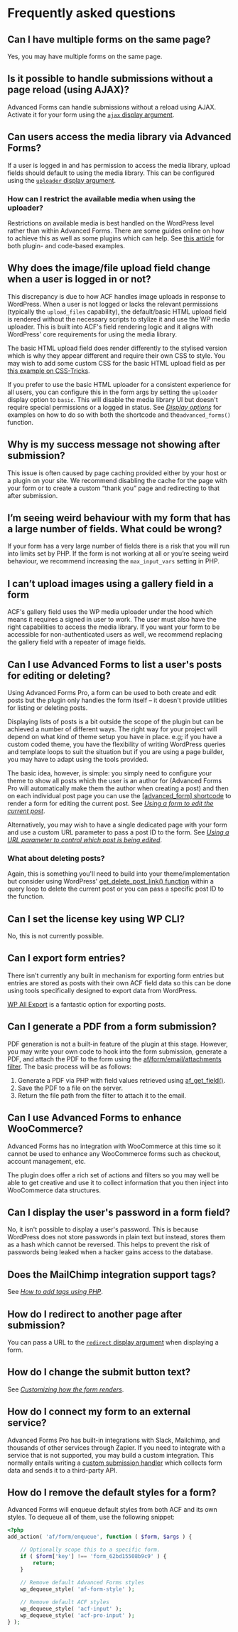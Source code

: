 # Frequently asked questions

## Can I have multiple forms on the same page?

Yes, you may have multiple forms on the same page.

## Is it possible to handle submissions without a page reload (using AJAX)?

Advanced Forms can handle submissions without a reload using AJAX. Activate it for your form using
the [`ajax` display argument](Display-arguments.md#uploader).

## Can users access the media library via Advanced Forms?

If a user is logged in and has permission to access the media library, upload fields should default to using the media
library. This can be configured using the [`uploader` display argument](Display-arguments.md#uploader).

### How can I restrict the available media when using the uploader?

Restrictions on available media is best handled on the WordPress level rather than within Advanced Forms. There are some
guides online on how to achieve this as well as some plugins which can help.
See [this article](https://www.greengeeks.com/tutorials/protect-media-library-wordpress-users-uploads/) for both plugin-
and code-based examples.

## Why does the image/file upload field change when a user is logged in or not?

This discrepancy is due to how ACF handles image uploads in response to WordPress. When a user is not logged or lacks
the relevant permissions (typically the `upload_files` capability), the default/basic HTML upload field is rendered
without the necessary scripts to stylize it and use the WP media uploader. This is built into ACF's field rendering
logic and it aligns with WordPress' core requirements for using the media library.

The basic HTML upload field does render differently to the stylised version which is why they appear different and
require their own CSS to style. You may wish to add some custom CSS for the basic HTML upload field as per [this example
on CSS-Tricks](https://css-tricks.com/snippets/css/custom-file-input-styling-webkitblink/).

If you prefer to use the basic HTML uploader for a consistent experience for all users, you can configure this in the
form args by setting the `uploader` display option to `basic`. This will disable the media library UI but doesn't
require special permissions or a logged in status. See [_Display options_](Display-arguments.md#uploader) for examples
on how to do so with both the shortcode and the`advanced_forms()` function.

## Why is my success message not showing after submission?

This issue is often caused by page caching provided either by your host or a plugin on your site. We recommend disabling
the cache for the page with your form or to create a custom “thank you” page and redirecting to that after submission.

## I’m seeing weird behaviour with my form that has a large number of fields. What could be wrong?

If your form has a very large number of fields there is a risk that you will run into limits set by PHP. If the form is
not working at all or you’re seeing weird behaviour, we recommend increasing the `max_input_vars` setting in PHP.

## I can’t upload images using a gallery field in a form

ACF's gallery field uses the WP media uploader under the hood which means it requires a signed in user to work. The
user must also have the right capabilities to access the media library. If you want your form to be accessible for
non-authenticated users as well, we recommend replacing the gallery field with a repeater of image fields.

## Can I use Advanced Forms to list a user's posts for editing or deleting?

Using Advanced Forms Pro, a form can be used to both create and edit posts but the plugin only handles the form
itself – it doesn't provide utilities for listing or deleting posts.

Displaying lists of posts is a bit outside the scope of the plugin but can be achieved a number of different ways. The
right way for your project will depend on what kind of theme setup you have in place. e.g; if you have a
custom coded theme, you have the flexibility of writing WordPress queries and template loops to suit the situation but
if you are using a page builder, you may have to adapt using the tools provided.

The basic idea, however, is simple: you simply need to configure your theme to show all posts which the user is an
author for (Advanced Forms Pro will automatically make them the author when creating a post) and then on each individual
post page you can use the [[advanced_form] shortcode](Displaying-a-form.md#using-the-advancedform-shortcode) to render a
form for editing the current post.
See [_Using a form to edit the current post_](Creating-and-editing-posts.md#using-a-form-to-edit-the-current-post).

Alternatively, you may wish to have a single dedicated page with your form and use a custom URL parameter to pass a post
ID to the form.
See [_Using a URL parameter to control which post is being
edited_](Creating-and-editing-posts.md#using-a-url-parameter-to-control-which-post-is-being-edited).

### What about deleting posts?

Again, this is something you'll need to build into your theme/implementation but consider using WordPress'
[get_delete_post_link() function](https://developer.wordpress.org/reference/functions/get_delete_post_link/) within a
query loop to delete the current post or you can pass a specific post ID to the function.

## Can I set the license key using WP CLI?

No, this is not currently possible.

## Can I export form entries?

There isn't currently any built in mechanism for exporting form entries but entries are stored as posts with their own
ACF field data so this can be done using tools specifically designed to export data from WordPress.

[WP All Export](https://wordpress.org/plugins/wp-all-export/) is a fantastic option for exporting posts.

## Can I generate a PDF from a form submission?

PDF generation is not a built-in feature of the plugin at this stage. However, you may write your own code to hook into
the form submission, generate a PDF, and attach the PDF to the form using
the [af/form/email/attachments filter](Hooks-reference.md#afformemailattachments). The
basic process will be as follows:

1. Generate a PDF via PHP with field values retrieved using [af_get_field()](Functions-reference.md#afgetfield).
2. Save the PDF to a file on the server.
3. Return the file path from the filter to attach it to the email.

## Can I use Advanced Forms to enhance WooCommerce?

Advanced Forms has no integration with WooCommerce at this time so it cannot be used to enhance any WooCommerce forms
such as checkout, account management, etc.

The plugin does offer a rich set of actions and filters so you may well be able to get creative and use it to collect
information that you then inject into WooCommerce data structures.

## Can I display the user's password in a form field?

No, it isn't possible to display a user's password. This is because WordPress does not store passwords in plain text but
instead, stores them as a hash which cannot be reversed. This helps to prevent the risk of passwords being leaked when a
hacker gains access to the database.

## Does the MailChimp integration support tags?

See [_How to add tags using PHP_](MailChimp.md#how-to-add-tags-using-php).

## How do I redirect to another page after submission?

You can pass a URL to the [`redirect` display argument](Display-arguments.md#redirect) when displaying a form.

## How do I change the submit button text?

See [_Customizing how the form renders_](Customizing-how-the-form-renders.md#customizing-the-submit-button-text).

## How do I connect my form to an external service?

Advanced Forms Pro has built-in integrations with Slack, Mailchimp, and thousands of other services through Zapier. If
you need to integrate with a service that is not supported, you may build a custom integration. This
normally entails writing a [custom submission handler](Processing-form-submissions.md#custom-submission-handlers) which
collects form data and sends it to a third-party API.

## How do I remove the default styles for a form?

Advanced Forms will enqueue default styles from both ACF and its own styles. To dequeue all of them, use the following
snippet:

```php
<?php
add_action( 'af/form/enqueue', function ( $form, $args ) {

	// Optionally scope this to a specific form.
	if ( $form['key'] !== 'form_62bd15508b9c9' ) {
		return;
	}

	// Remove default Advanced Forms styles
	wp_dequeue_style( 'af-form-style' );
	
	// Remove default ACF styles
	wp_dequeue_style( 'acf-input' );
	wp_dequeue_style( 'acf-pro-input' );
} );
```

